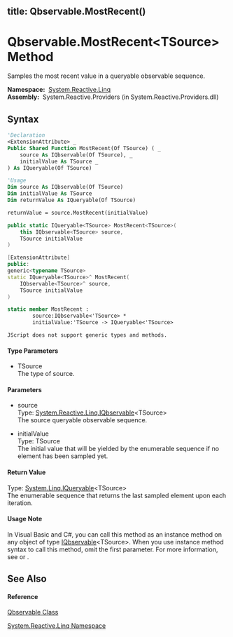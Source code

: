 title: Qbservable.MostRecent<TSource>()
---
# Qbservable.MostRecent\<TSource\> Method

Samples the most recent value in a queryable observable sequence.

**Namespace:**  [System.Reactive.Linq](System.Reactive.Linq\System.Reactive.Linq.md)  
**Assembly:**  System.Reactive.Providers (in System.Reactive.Providers.dll)

## Syntax

```vb
'Declaration
<ExtensionAttribute> _
Public Shared Function MostRecent(Of TSource) ( _
    source As IQbservable(Of TSource), _
    initialValue As TSource _
) As IQueryable(Of TSource)
```

```vb
'Usage
Dim source As IQbservable(Of TSource)
Dim initialValue As TSource
Dim returnValue As IQueryable(Of TSource)

returnValue = source.MostRecent(initialValue)
```

```csharp
public static IQueryable<TSource> MostRecent<TSource>(
    this IQbservable<TSource> source,
    TSource initialValue
)
```

```c++
[ExtensionAttribute]
public:
generic<typename TSource>
static IQueryable<TSource>^ MostRecent(
    IQbservable<TSource>^ source, 
    TSource initialValue
)
```

```fsharp
static member MostRecent : 
        source:IQbservable<'TSource> * 
        initialValue:'TSource -> IQueryable<'TSource> 
```

```jscript
JScript does not support generic types and methods.
```

#### Type Parameters

- TSource  
  The type of source.

#### Parameters

- source  
  Type: [System.Reactive.Linq.IQbservable](IQbservable\IQbservable(TSource).md)\<TSource\>  
  The source queryable observable sequence.

- initialValue  
  Type: TSource  
  The initial value that will be yielded by the enumerable sequence if no element has been sampled yet.

#### Return Value

Type: [System.Linq.IQueryable](https://msdn.microsoft.com/en-us/library/Bb351562)\<TSource\>  
The enumerable sequence that returns the last sampled element upon each iteration.

#### Usage Note

In Visual Basic and C\#, you can call this method as an instance method on any object of type [IQbservable](IQbservable\IQbservable(TSource).md)\<TSource\>. When you use instance method syntax to call this method, omit the first parameter. For more information, see [](https://msdn.microsoft.com/en-us/library/Bb384936) or [](https://msdn.microsoft.com/en-us/library/Bb383977).

## See Also

#### Reference

[Qbservable Class](Qbservable\Qbservable.md)

[System.Reactive.Linq Namespace](System.Reactive.Linq\System.Reactive.Linq.md)








